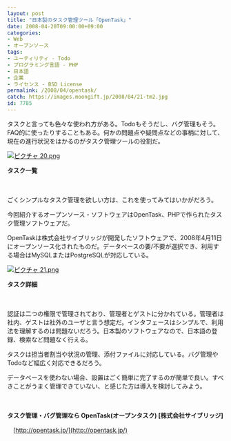 ```yaml
---
layout: post
title: "日本製のタスク管理ツール「OpenTask」"
date: 2008-04-20T09:00:00+09:00
categories:
- Web
- オープンソース
tags: 
- ユーティリティ - Todo
- プログラミング言語 - PHP
- 日本語
- 企業
- ライセンス - BSD License
permalink: /2008/04/opentask/
catch: https://images.moongift.jp/2008/04/21-tm2.jpg
id: 7785
---
```

タスクと言っても色々な使われ方がある。Todoもそうだし、バグ管理もそう。FAQ的に使ったりすることもある。何かの問題点や疑問点などの事柄に対して、現在の進行状況をはかるのがタスク管理ツールの役割だ。

  

[![ピクチャ 20.png](https://images.moongift.jp/2008/04/20-tm2.jpg)](https://images.moongift.jp/2008/04/202.jpg)  
  
**タスク一覧**

  

　

  

ごくシンプルなタスク管理を欲しい方は、これを使ってみてはいかがだろう。

  

今回紹介するオープンソース・ソフトウェアはOpenTask、PHPで作られたタスク管理ソフトウェアだ。

  
  
<!--more-->  

OpenTaskは株式会社サイブリッジが開発したソフトウェアで、2008年4月11日にオープンソース化されたものだ。データベースの要/不要が選択でき、利用する場合はMySQLまたはPostgreSQLが対応している。

  

[![ピクチャ 21.png](https://images.moongift.jp/2008/04/21-tm2.jpg)](https://images.moongift.jp/2008/04/216.jpg)  
  
**タスク詳細**

  

　

  

認証は二つの権限で管理されており、管理者とゲストに分かれている。管理者は社内、ゲストは社外のユーザと言う想定だ。インタフェースはシンプルで、利用法を理解するのは問題ないだろう。日本製のソフトウェアなので、日本語の登録、検索など問題なく行える。

  

タスクは担当者割当や状況の管理、添付ファイルに対応している。バグ管理やTodoなど幅広く対応できるだろう。

  

データベースを使わない場合、設置はごく簡単に完了するのが簡単で良い。すべきことがうまく管理できていない、と感じた方は導入を検討してみよう。

  

　

  

**タスク管理・バグ管理なら OpenTask(オープンタスク) [株式会社サイブリッジ]**  
  
　[http://opentask.jp/](http://opentask.jp/)

  
